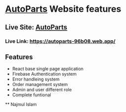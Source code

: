 # [AutoParts](https://autoparts-96b08.web.app/) Website features

## Live Site: [AutoParts](https://autoparts-96b08.web.app/) 

### Live Link: https://autoparts-96b08.web.app/

## Features

* React base single page application
* Firebase Authentication system
* Error handleing system
* Order management system
* Admin and user different role
* Complete funtional 


** Najmul Islam
